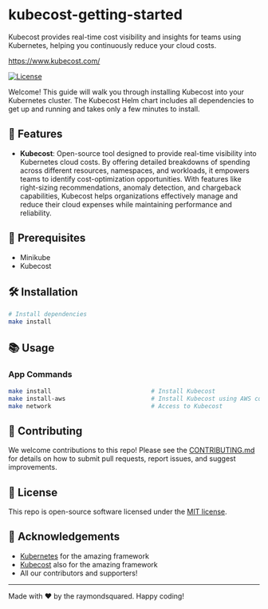 # kubecost-getting-started

Kubecost provides real-time cost visibility and insights for teams using Kubernetes, helping you continuously reduce your cloud costs.

https://www.kubecost.com/

[![License](https://img.shields.io/badge/License-MIT-green.svg)](https://opensource.org/licenses/mit)

 Welcome! This guide will walk you through installing Kubecost into your Kubernetes cluster. The Kubecost Helm chart includes all dependencies to get up and running and takes only a few minutes to install.

## 🚀 Features

- **Kubecost**: Open-source tool designed to provide real-time visibility into Kubernetes cloud costs. By offering detailed breakdowns of spending across different resources, namespaces, and workloads, it empowers teams to identify cost-optimization opportunities. With features like right-sizing recommendations, anomaly detection, and chargeback capabilities, Kubecost helps organizations effectively manage and reduce their cloud expenses while maintaining performance and reliability.

## 🧰 Prerequisites

- Minikube
- Kubecost

## 🛠 Installation

```bash
# Install dependencies
make install
```

## 📚 Usage

### App Commands

```bash
make install                            # Install Kubecost
make install-aws                        # Install Kubecost using AWS cost modelling
make network                            # Access to Kubecost
```

## 🤝 Contributing

We welcome contributions to this repo! Please see the [CONTRIBUTING.md](CONTRIBUTING.md) for details on how to submit pull requests, report issues, and suggest improvements.

## 📜 License

This repo is open-source software licensed under the [MIT license](http://www.apache.org/licenses/mit).

## 🙏 Acknowledgements

- [Kubernetes](https://kubernetes.io/) for the amazing framework
- [Kubecost](https://www.kubecost.com) also for the amazing framework
- All our contributors and supporters!

---

Made with ❤️ by the raymondsquared. Happy coding!
